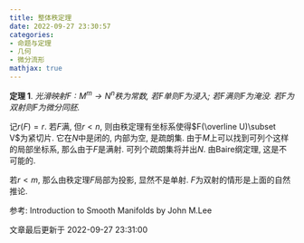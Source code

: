 ```yaml
---
title: 整体秩定理
date: 2022-09-27 23:30:57
categories: 
- 命题与定理
- 几何
- 微分流形
mathjax: true
---
```


**定理 1**. *光滑映射$F:M^m\rightarrow N^n$秩为常数, 若$F$单则$F$为浸入; 若$F$满则$F$为淹没. 若$F$为双射则$F$为微分同胚.* 

记$r(F)=r.$ 若$F$满, 但$r<n,$
则由秩定理有坐标系使得$F(\overline U)\subset V$为紧切片.
它在$N$中是闭的, 内部为空, 是疏朗集.
由于$M$上可以找到可列个这样的局部坐标系, 那么由于$F$是满射.
可列个疏朗集将并出$N.$ 由Baire纲定理, 这是不可能的.

若$r<m,$ 那么由秩定理$F$局部为投影, 显然不是单射.
$F$为双射的情形是上面的自然推论.

参考: Introduction to Smooth Manifolds by John M.Lee

文章最后更新于 2022-09-27 23:31:00 
